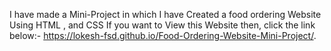 I have made a Mini-Project in which I have Created a food ordering Website Using HTML , and CSS
If you want to View this Website then, click the link below:-
https://lokesh-fsd.github.io/Food-Ordering-Website-Mini-Project/.
